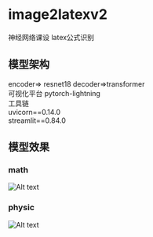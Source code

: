# image2latexv2
神经网络课设 latex公式识别
## 模型架构
encoder=> resnet18 decoder=>transformer  
可视化平台 pytorch-lightning  
工具链  
uvicorn==0.14.0  
streamlit==0.84.0  
## 模型效果
### math
![Alt text](https://github.com/wjw136/image2latexv2/blob/master/out/math.png)
### physic
![Alt text](https://github.com/wjw136/image2latexv2/blob/master/out/physic.png)
